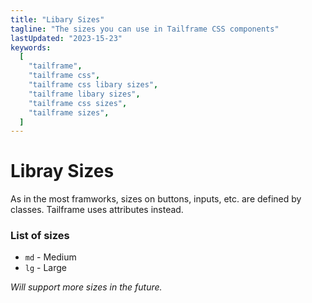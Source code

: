 ```yaml
---
title: "Libary Sizes"
tagline: "The sizes you can use in Tailframe CSS components"
lastUpdated: "2023-15-23"
keywords:
  [
    "tailframe",
    "tailframe css",
    "tailframe css libary sizes",
    "tailframe libary sizes",
    "tailframe css sizes",
    "tailframe sizes",
  ]
---
```


# Libray Sizes

As in the most framworks, sizes on buttons, inputs, etc. are defined by classes. Tailframe uses attributes instead.

### List of sizes

- `md` - Medium
- `lg` - Large

_Will support more sizes in the future._
